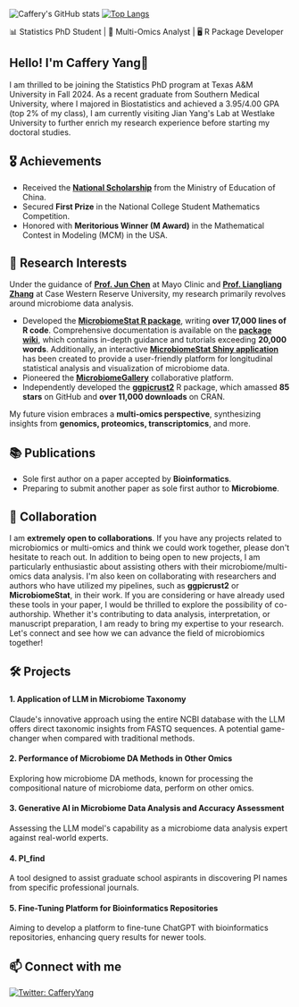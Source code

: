 ![Caffery's GitHub stats](https://github-readme-stats.vercel.app/api?username=cafferychen777&show_icons=false&theme=light&hide_rank=true)
[![Top Langs](https://github-readme-stats.vercel.app/api/top-langs/?username=cafferychen777&layout=compact)](https://github.com/cafferychen777/github-readme-stats)


📊 Statistics PhD Student | 🧬 Multi-Omics Analyst | 🖥 R Package Developer

## Hello! I'm Caffery Yang👋

I am thrilled to be joining the Statistics PhD program at Texas A&M University in Fall 2024. As a recent graduate from Southern Medical University, where I majored in Biostatistics and achieved a 3.95/4.00 GPA (top 2% of my class), I am currently visiting Jian Yang's Lab at Westlake University to further enrich my research experience before starting my doctoral studies.

## 🎖 Achievements
- Received the [**National Scholarship**](https://docs.google.com/document/d/1Yry7uzQGdY1d56VRJJo3cqil1jeTWXL6BipN1oNld-Y/edit) from the Ministry of Education of China.
- Secured **First Prize** in the National College Student Mathematics Competition.
- Honored with **Meritorious Winner (M Award)** in the Mathematical Contest in Modeling (MCM) in the USA.

## 🧪 Research Interests
Under the guidance of [**Prof. Jun Chen**](https://scholar.google.com/citations?user=gonDvdwAAAAJ&hl=en) at Mayo Clinic and [**Prof. Liangliang Zhang**](https://sites.google.com/view/lyonszhang/home?authuser=0) at Case Western Reserve University, my research primarily revolves around microbiome data analysis.

- Developed the [**MicrobiomeStat R package**](https://github.com/cafferychen777/MicrobiomeStat), writing **over 17,000 lines of R code**. Comprehensive documentation is available on the [**package wiki**](https://www.microbiomestat.wiki/), which contains in-depth guidance and tutorials exceeding **20,000 words**. Additionally, an interactive [**MicrobiomeStat Shiny application**](https://microbiomestat.shinyapps.io/MicrobiomeStat-Shiny/) has been created to provide a user-friendly platform for longitudinal statistical analysis and visualization of microbiome data.
- Pioneered the [**MicrobiomeGallery**](https://a95dps-caffery-chen.shinyapps.io/MicrobiomeGallery/) collaborative platform.
- Independently developed the [**ggpicrust2**](https://github.com/cafferychen777/ggpicrust2) R package, which amassed **85 stars** on GitHub and **over 11,000 downloads** on CRAN.

My future vision embraces a **multi-omics perspective**, synthesizing insights from **genomics, proteomics, transcriptomics**, and more.

## 📚 Publications
- Sole first author on a paper accepted by **Bioinformatics**.
- Preparing to submit another paper as sole first author to **Microbiome**.

## 🤝 Collaboration
I am **extremely open to collaborations**. If you have any projects related to microbiomics or multi-omics and think we could work together, please don't hesitate to reach out. In addition to being open to new projects, I am particularly enthusiastic about assisting others with their microbiome/multi-omics data analysis. I'm also keen on collaborating with researchers and authors who have utilized my pipelines, such as **ggpicrust2** or **MicrobiomeStat**, in their work. If you are considering or have already used these tools in your paper, I would be thrilled to explore the possibility of co-authorship. Whether it's contributing to data analysis, interpretation, or manuscript preparation, I am ready to bring my expertise to your research. Let's connect and see how we can advance the field of microbiomics together!

## 🛠 Projects

#### 1. Application of LLM in Microbiome Taxonomy
Claude's innovative approach using the entire NCBI database with the LLM offers direct taxonomic insights from FASTQ sequences. A potential game-changer when compared with traditional methods.

#### 2. Performance of Microbiome DA Methods in Other Omics
Exploring how microbiome DA methods, known for processing the compositional nature of microbiome data, perform on other omics.

#### 3. Generative AI in Microbiome Data Analysis and Accuracy Assessment
Assessing the LLM model's capability as a microbiome data analysis expert against real-world experts.

#### 4. PI_find
A tool designed to assist graduate school aspirants in discovering PI names from specific professional journals.

#### 5. Fine-Tuning Platform for Bioinformatics Repositories
Aiming to develop a platform to fine-tune ChatGPT with bioinformatics repositories, enhancing query results for newer tools.

## 📫 Connect with me
[![Twitter: CafferyYang](https://img.shields.io/twitter/follow/CafferyYang?style=social)](https://twitter.com/CafferyYang)


